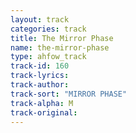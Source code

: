 ```yaml
---
layout: track
categories: track
title: The Mirror Phase
name: the-mirror-phase
type: ahfow_track
track-id: 160
track-lyrics: 
track-author: 
track-sort: "MIRROR PHASE"
track-alpha: M
track-original: 
---
```

